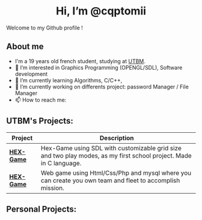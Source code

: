 <h1 align="center"> Hi, I’m @cqptomii </h1

Welcome to my Github profile !

## About me
-    I'm a 19 years old french student, studying at [UTBM](https://utbm.fr/ " ").
- 👀 I’m interested in Graphics Programming (OPENGL/SDL), Software development
- 🌱 I’m currently learning Algorithms, C/C++,  
- 💞️ I’m currently working on differents project: password Manager / File Manager
- 📫 How to reach me:

## UTBM's Projects:
|Project|Description|
|---|---|
| [**HEX-Game**](https://github.com/cqptomii/IF2Project-HEX-Game) | Hex-Game using SDL with customizable grid size and two play modes, as my first school project. Made in C language.|
| [**HEX-Game**]((https://github.com/cqptomii/IF3-Project-Galactic-Commerce-System)) | Web game using Html/Css/Php and mysql where you can create you own team and fleet to accomplish mission.|

## Personal Projects:

